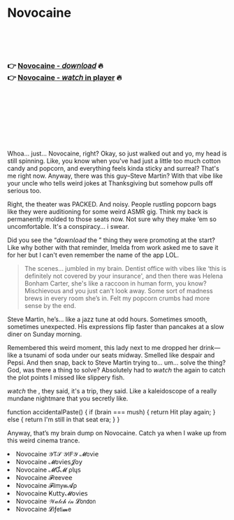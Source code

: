 <h1>Novocaine</h1>

<br><br><br>

<h3>👉 <a href="https://Eddies-coaqonreudi1977.github.io/yncsfyuums/">Novocaine - 𝘥𝘰𝘸𝘯𝘭𝘰𝘢𝘥</a> 🔥<br>
👉 <a href="https://Eddies-coaqonreudi1977.github.io/yncsfyuums/">Novocaine - 𝘸𝘢𝘵𝘤𝘩 in player</a> 🔥
</h3>



<br><br><br><br><br><br><br>


Whoa... just... Novocaine, right? Okay, so just walked out and yo, my head is still spinning. Like, you know when you've had just a little too much cotton candy and popcorn, and everything feels kinda sticky and surreal? That's me right now. Anyway, there was this guy–Steve Martin? With that vibe like your uncle who tells weird jokes at Thanksgiving but somehow pulls off serious too.

Right, the theater was PACKED. And noisy. People rustling popcorn bags like they were auditioning for some weird ASMR gig. Think my back is permanently molded to those seats now. Not sure why they make ‘em so uncomfortable. It's a conspiracy... i swear.

Did you see the “𝘥𝘰𝘸𝘯𝘭𝘰𝘢𝘥 the  ” thing they were promoting at the start? Like why bother with that reminder, Imelda from work asked me to save it for her but I can't even remember the name of the app LOL.

> The scenes... jumbled in my brain. Dentist office with vibes like ‘this is definitely not covered by your insurance', and then there was Helena Bonham Carter, she's like a raccoon in human form, you know? Mischievous and you just can't look away. Some sort of madness brews in every room she’s in. Felt my popcorn crumbs had more sense by the end.

Steve Martin, he’s... like a jazz tune at odd hours. Sometimes smooth, sometimes unexpected. His expressions flip faster than pancakes at a slow diner on Sunday morning.

Remembered this weird moment, this lady next to me dropped her drink—like a tsunami of soda under our seats midway. Smelled like despair and Pepsi. And then snap, back to Steve Martin trying to... um... solve the thing? God, was there a thing to solve? Absolutely had to 𝘸𝘢𝘵𝘤𝘩 the   again to catch the plot points I missed like slippery fish.

𝘸𝘢𝘵𝘤𝘩 the  , they said, it's a trip, they said. Like a kaleidoscope of a really mundane nightmare that you secretly like.

function accidentalPaste() {
    if (brain === mush) {
        return Hit play again;
    } else {
        return I'm still in that seat era;
    }
}

Anyway, that’s my brain dump on Novocaine. Catch ya when I wake up from this weird cinema trance.

<li>Novocaine 𝒴𝖳𝒮 𝒴𝖨𝖥𝒴 𝓜𝗈ν𝗂𝖾</li>
<li>Novocaine 𝓜𝗈ν𝗂𝖾𝗌𝓙𝗈𝗒</li>
<li>Novocaine 𝓜Ɠ𝓜 ρ𝗅ų𝗌</li>
<li>Novocaine 𝓕𝗋𝖾𝖾ν𝖾𝖾</li>
<li>Novocaine 𝓕𝗂𝗅𝗆𝗒𝗐𝓐ρ</li>
<li>Novocaine Ҝ𝗎𝗍𝗍𝗒𝓜𝗈ν𝗂𝖾𝗌</li>
<li>Novocaine 𝒲𝒶𝓉𝒸𝒽 𝒾𝓃 𝓛𝗈𝗇𝖽𝗈𝗇</li>
<li>Novocaine 𝓛𝗂ƒ𝖾𝗍𝗂𝓶𝖾</li>
